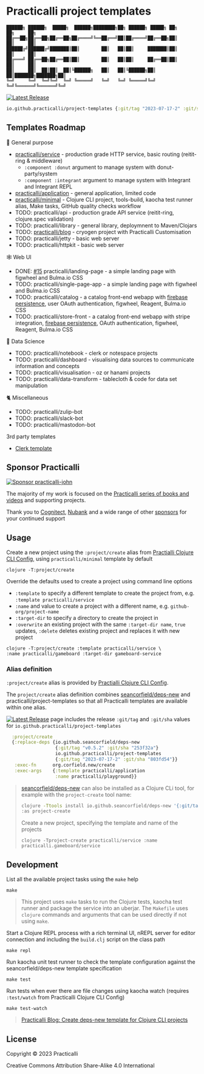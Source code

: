 # Practicalli project templates

```none
██████╗ ██████╗  █████╗  ██████╗████████╗██╗ ██████╗ █████╗ ██╗     ██╗     ██╗
██╔══██╗██╔══██╗██╔══██╗██╔════╝╚══██╔══╝██║██╔════╝██╔══██╗██║     ██║     ██║
██████╔╝██████╔╝███████║██║        ██║   ██║██║     ███████║██║     ██║     ██║
██╔═══╝ ██╔══██╗██╔══██║██║        ██║   ██║██║     ██╔══██║██║     ██║     ██║
██║     ██║  ██║██║  ██║╚██████╗   ██║   ██║╚██████╗██║  ██║███████╗███████╗██║
╚═╝     ╚═╝  ╚═╝╚═╝  ╚═╝ ╚═════╝   ╚═╝   ╚═╝ ╚═════╝╚═╝  ╚═╝╚══════╝╚══════╝╚═╝
```

[![Latest Release](https://img.shields.io/github/v/release/practicalli/project-templates?display_name=tag)](https://github.com/practicalli/project-templates/releases)

```clojure
io.github.practicalli/project-templates {:git/tag "2023-07-17-2" :git/sha "803fd54"}
```

## Templates Roadmap

🧰 General purpose

* [practicalli/service](https://github.com/practicalli/project-templates/issues/2) - production grade HTTP service, basic routing (reitit-ring & middleware)
  * `:component :donut` argument to manage system with donut-party/system
  * `:component :integrant` argument to manage system with Integrant and Integrant REPL
* [practicalli/application](https://github.com/practicalli/project-templates/issues/4) - general application, limited code
* [practicalli/minimal](https://github.com/practicalli/project-templates/issues/19) - Clojure CLI project, tools-build, kaocha test runner alias, Make tasks, GitHub quality checks workflow
* TODO: practicalli/api - production grade API service (reitit-ring, clojure.spec validation)
* TODO: practicalli/library - general library, deploymnent to Maven/Clojars
* TODO: [practicalli/blog](https://github.com/practicalli/project-templates/issues/1) - cryogen project with Practicalli Customisation
* TODO: practicalli/jetty - basic web server
* TODO: practicalli/httpkit - basic web server

🕸️  Web UI

* DONE: [#15](https://github.com/practicalli/project-templates/issues/15) practicalli/landing-page - a simple landing page with figwheel and Bulma.io CSS
* TODO: practicalli/single-page-app - a simple landing page with figwheel and Bulma.io CSS
* TODO: practicalli/catalog - a catalog front-end webapp with [firebase persistence](https://firebase.google.com/), user OAuth authentication, figwheel, Reagent, Bulma.io CSS
* TODO: practicalli/store-front - a catalog front-end webapp with stripe integration, [firebase persistence](https://firebase.google.com/), OAuth authentication, figwheel, Reagent, Bulma.io CSS

🔬 Data Science ‍

* TODO: practicalli/notebook - clerk or notespace projects
* TODO: practicalli/dashboard - visualising data sources to communicate information and concepts
* TODO: practicalli/visualisation - oz or hanami projects
* TODO: practicalli/data-transform - tablecloth & code for data set manipulation

🐈 Miscellaneous

* TODO: practicalli/zulip-bot
* TODO: practicalli/slack-bot
* TODO: practicalli/mastodon-bot

3rd party templates

* [Clerk template](https://github.com/mentat-collective/clerk-utils/tree/main/resources/clerk_utils/custom)


## Sponsor Practicalli

[![Sponsor practicalli-john](https://raw.githubusercontent.com/practicalli/graphic-design/live/buttons/practicalli-github-sponsors-button.png)](https://github.com/sponsors/practicalli-john/)

The majority of my work is focused on the [Practicalli series of books and videos](https://practical.li/) and supporting projects.

Thank you to [Cognitect](https://www.cognitect.com/), [Nubank](https://nubank.com.br/) and a wide range of other [sponsors](https://github.com/sponsors/practicalli-john#sponsors) for your continued support


## Usage

Create a new project using the `:project/create` alias from [Practialli Clojure CLI Config](https://practical.li/clojure/clojure-cli/practicalli-config/), using `practicalli/minimal` template by default

```shell
clojure -T:project/create
```

Override the defaults used to create a project using command line options

* `:template` to specify a different template to create the project from, e.g. `:template practicalli/service`
* `:name` and value to create a project with a different name, e.g. `github-org/project-name`
* `:target-dir` to specify a directory to create the project in
* `:overwrite` an existing project with the same `:target-dir name`, `true` updates, `:delete` deletes existing project and replaces it with new project

```shell
clojure -T:project/create :template practicalli/service \
:name practicalli/gameboard :target-dir gameboard-service
```

### Alias definition

`:project/create` alias is provided by [Practialli Clojure CLI Config](https://practical.li/clojure/clojure-cli/practicalli-config/).

The `project/create` alias definition combines [seancorfield/deps-new](https://github.com/seancorfield/deps-new) and practicalli/project-templates so that all Practicalli templates are available within one alias.

[![Latest Release](https://img.shields.io/github/v/release/practicalli/project-templates?display_name=tag)](https://github.com/practicalli/project-templates/releases) page includes the release `:git/tag` and `:git/sha` values for `io.github.practicalli/project-templates`


```clojure
  :project/create
  {:replace-deps {io.github.seancorfield/deps-new
                  {:git/tag "v0.5.2" :git/sha "253f32a"}
                  io.github.practicalli/project-templates
                  {:git/tag "2023-07-17-2" :git/sha "803fd54"}}
   :exec-fn      org.corfield.new/create
   :exec-args    {:template practicalli/application
                  :name practicalli/playground}}
```

> [seancorfield/deps-new](https://github.com/seancorfield/deps-new) can also be installed as a Clojure CLi tool, for example with the `project-create` tool name:
>
> ```bash
> clojure -Ttools install io.github.seancorfield/deps-new '{:git/tag "v0.5.2"}' \
> :as project-create
> ```
>
> Create a new project, specifying the template and name of the projects
>
> ```shell
> clojure -Tproject-create practicalli/service :name practicalli.gameboard/service
> ```

## Development

List all the available project tasks using the `make` help

```shell
make
```

> This project uses `make` tasks to run the Clojure tests, kaocha test runner and package the service into an uberjar.  The `Makefile` uses `clojure` commands and arguments that can be used directly if not using `make`.

Start a Clojure REPL process with a rich terminal UI, nREPL server for editor connection and including the `build.clj` script on the class path

```shell
make repl
```

Run kaocha unit test runner to check the template configuration against the seancorfield/deps-new template specification

```shell
make test
```

Run tests when ever there are file changes using kaocha watch (requires `:test/watch` from Practicalli Clojure CLI Config)

```shell
make test-watch
```

> [Practicalli Blog: Create deps-new template for Clojure CLI projects](https://practical.li/blog-staging/posts/create-deps-new-template-for-clojure-cli-projects/)

## License

Copyright © 2023 Practicalli

Creative Commons Attribution Share-Alike 4.0 International
